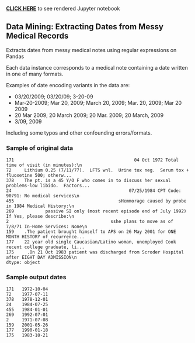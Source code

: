 [**CLICK HERE**](https://reyvaz.github.io/NOAA-Database-Analysis/us_weather.html) to see rendered Jupyter notebook


## Data Mining: Extracting Dates from Messy Medical Records

Extracts dates from messy medical notes using regular expressions on Pandas

Each data instance corresponds to a medical note containing a date written in one of many formats.

Examples of date encoding variants in the data are: 

* 03/20/2009; 03/20/09; 3-20-09  
* Mar-20-2009; Mar 20, 2009; March 20, 2009;  Mar. 20, 2009; Mar 20 2009  
* 20 Mar 2009; 20 March 2009; 20 Mar. 2009; 20 March, 2009  
* 3/09, 2009  

Including some typos and other confounding errors/formats. 


### Sample of original data

```
171                                              04 Oct 1972 Total time of visit (in minutes):\n
72     Lithium 0.25 (7/11/77).  LFTS wnl.  Urine tox neg.  Serum tox + fluoxetine 500; otherw...
378    The pt. is a 45 Y/O F who comes in to discuss her sexual problems-low libido.  Factors...
24                                             07/25/1984 CPT Code: 90791: No medical services\n
455                                        sHemmorage caused by probe in 1984 Medical History:\n
269            passive SI only (most recent episode end of July 1992) If Yes, please describe:\n
2                                       sshe plans to move as of 7/8/71 In-Home Services: None\n
159    .The patient brought himself to APS on 26 May 2001 for ONE MONTH HISTORY of recurrence...
177    22 year old single Caucasian/Latino woman, unemployed Cook recent college graduate, li...
175     .On 21 Oct 1983 patient was discharged from Scroder Hospital after EIGHT DAY ADMISSION\n
dtype: object
```
### Sample output dates
```
171   1972-10-04
72    1977-07-11
378   1978-12-01
24    1984-07-25
455   1984-01-01
269   1992-07-01
2     1971-07-08
159   2001-05-26
177   1990-01-18
175   1983-10-21
```

